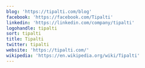 ```yaml
---
blog: 'https://tipalti.com/blog'
facebook: 'https://facebook.com/Tipalti'
linkedin: 'https://linkedin.com/company/tipalti'
logohandle: tipalti
sort: tipalti
title: Tipalti
twitter: tipalti
website: 'https://tipalti.com/'
wikipedia: 'https://en.wikipedia.org/wiki/Tipalti'
---
```

